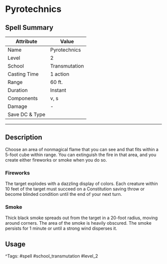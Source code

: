 # Pyrotechnics

## Spell Summary

| Attribute        | Value                  |
|------------------|------------------------|
| Name             | Pyrotechnics                 |
| Level            | 2                |
| School           | Transmutation          |
| Casting Time     | 1 action              |
| Range            | 60 ft.            |
| Duration         | Instant             |
| Components       | v, s             |
| Damage           | -               |
| Save DC & Type   |              |

---

## Description

Choose an area of nonmagical flame that you can see and that fits within a 5-foot cube within range. You can extinguish the fire in that area, and you create either fireworks or smoke when you do so.

### Fireworks

The target explodes with a dazzling display of colors. Each creature within 10 feet of the target must succeed on a Constitution saving throw or become blinded condition until the end of your next turn.

### Smoke

Thick black smoke spreads out from the target in a 20-foot radius, moving around corners. The area of the smoke is heavily obscured. The smoke persists for 1 minute or until a strong wind disperses it.

## Usage


^Tags: #spell #school_transmutation #level_2